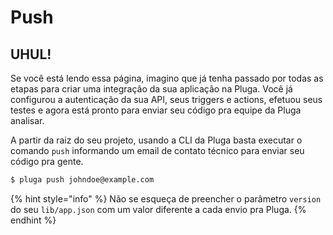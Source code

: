 # Push

## UHUL!

Se você está lendo essa página, imagino que já tenha passado por todas as etapas para criar uma integração da sua aplicação na Pluga. Você já configurou a autenticação da sua API, seus triggers e actions, efetuou seus testes e agora está pronto para enviar seu código pra equipe da Pluga analisar.

A partir da raiz do seu projeto, usando a CLI da Pluga basta executar o comando `push` informando um email de contato técnico para enviar seu código pra gente.

```bash
$ pluga push johndoe@example.com
```

{% hint style="info" %}
Não se esqueça de preencher o parâmetro `version` do seu `lib/app.json` com um valor diferente a cada envio pra Pluga.
{% endhint %}

